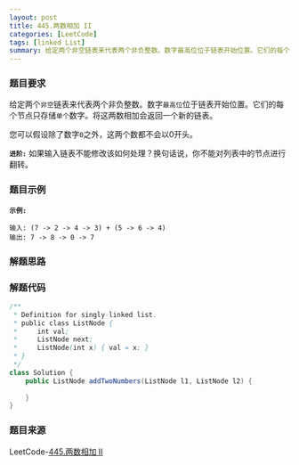 ```yaml
---
layout: post
title: 445.两数相加 II
categories: [LeetCode]
tags: [linked List]
summary: 给定两个非空链表来代表两个非负整数。数字最高位位于链表开始位置。它们的每个节点只存储单个数字。将这两数相加会返回一个新的链表。
---
```


### 题目要求
给定两个`非空`链表来代表两个非负整数。数字`最高位`位于链表开始位置。它们的每个节点只存储`单个`数字。将这两数相加会返回一个新的链表。

您可以假设除了数字`0`之外，这两个数都不会以0开头。


**`进阶:`**
如果输入链表不能修改该如何处理？换句话说，你不能对列表中的节点进行翻转。

### 题目示例
**`示例:`**
```
输入: (7 -> 2 -> 4 -> 3) + (5 -> 6 -> 4)
输出: 7 -> 8 -> 0 -> 7
```


### 解题思路


### 解题代码
```java
/**
 * Definition for singly-linked list.
 * public class ListNode {
 *     int val;
 *     ListNode next;
 *     ListNode(int x) { val = x; }
 * }
 */
class Solution {
    public ListNode addTwoNumbers(ListNode l1, ListNode l2) {
        
    }
}
```


### 题目来源
LeetCode-[445.两数相加 II](https://leetcode-cn.com/problems/add-two-numbers-ii/)
